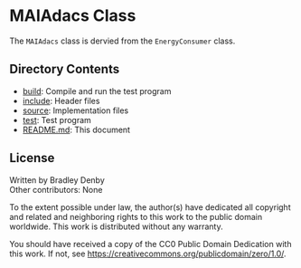 # MAIAdacs Class

The `MAIAdacs` class is dervied from the `EnergyConsumer` class.

## Directory Contents

* [build](build/README.md): Compile and run the test program
* [include](include/MAIAdacs.hpp): Header files
* [source](source/MAIAdacs.cpp): Implementation files
* [test](test/test-mai-adacs.cpp): Test program
* [README.md](README.md): This document

## License

Written by Bradley Denby  
Other contributors: None

To the extent possible under law, the author(s) have dedicated all copyright and
related and neighboring rights to this work to the public domain worldwide. This
work is distributed without any warranty.

You should have received a copy of the CC0 Public Domain Dedication with this
work. If not, see <https://creativecommons.org/publicdomain/zero/1.0/>.
